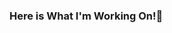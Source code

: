 ### Here is What I'm Working On!👋

<!--
**ahmaat19/ahmaat19** is a ✨ _special_ ✨ repository because its `README.md` (this file) appears on your GitHub profile.

Here are some ideas to get you started:

- 🔭 I’m currently working on ... Youtube
- 🌱 I’m currently learning ... MERN-Stack
- 👯 I’m looking to collaborate on ... React.js
- 🤔 I’m looking for help with ... AWS
- 💬 Ask me about ... I'm a junior developer based on Somalia
- 📫 How to reach me: ... [Youtube Channel](https://www.youtube.com/channel/UCA1qffVjABHXezWLvuTCoFw)
- 😄 Pronouns: ... He/Him
- ⚡ Fun fact: ... I half finish
-->
